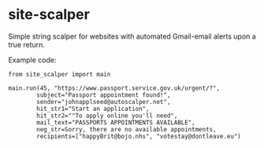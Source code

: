# site-scalper
Simple string scalper for websites with automated Gmail-email alerts upon a true return.

Example code:

```
from site_scalper import main

main.run(45, "https://www.passport.service.gov.uk/urgent/?",
        subject="Passport appointment found!", 
        sender="johnapplseed@autoscalper.net",
        hit_str1="Start an application", 
        hit_str2=""To apply online you'll need",
        mail_text="PASSPORTS APPOINTMENTS AVAILABLE",
        neg_str=Sorry, there are no available appointments,
        recipients=["happyBrit@bojo.nhs", "votestay@dontleave.eu")
```

